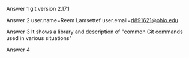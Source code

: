 Answer 1 
git version 2.17.1

Answer 2
user.name=Reem Lamsettef
user.email=rl891621@ohio.edu

Answer 3
It shows a library and description of "common Git commands used in various situations"

Answer 4


